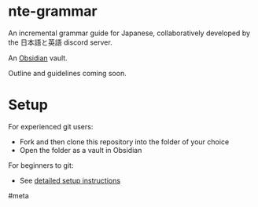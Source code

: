 # nte-grammar
An incremental grammar guide for Japanese, collaboratively developed by the 日本語と英語 discord server.

An [Obsidian](https://obsidian.md/) vault.

Outline and guidelines coming soon.

# Setup
For experienced git users: 
- Fork and then clone this repository into the folder of your choice
- Open the folder as a vault in Obsidian

For beginners to git:
- See [detailed setup instructions](Setup.md) 

#meta 